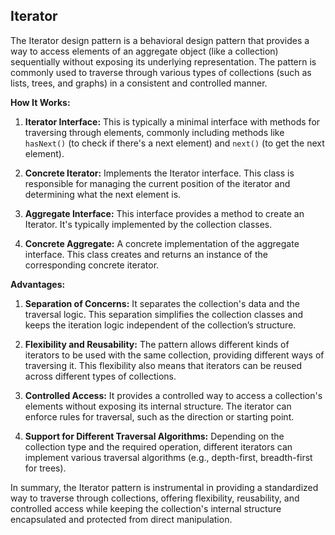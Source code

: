 ## Iterator

The Iterator design pattern is a behavioral design pattern that provides a way to access elements of an aggregate object (like a collection) sequentially without exposing its underlying representation. The pattern is commonly used to traverse through various types of collections (such as lists, trees, and graphs) in a consistent and controlled manner. 

**How It Works:**

1. **Iterator Interface:** This is typically a minimal interface with methods for traversing through elements, commonly including methods like `hasNext()` (to check if there's a next element) and `next()` (to get the next element).

2. **Concrete Iterator:** Implements the Iterator interface. This class is responsible for managing the current position of the iterator and determining what the next element is.

3. **Aggregate Interface:** This interface provides a method to create an Iterator. It's typically implemented by the collection classes.

4. **Concrete Aggregate:** A concrete implementation of the aggregate interface. This class creates and returns an instance of the corresponding concrete iterator.

**Advantages:**

1. **Separation of Concerns:** It separates the collection's data and the traversal logic. This separation simplifies the collection classes and keeps the iteration logic independent of the collection’s structure.

2. **Flexibility and Reusability:** The pattern allows different kinds of iterators to be used with the same collection, providing different ways of traversing it. This flexibility also means that iterators can be reused across different types of collections.

3. **Controlled Access:** It provides a controlled way to access a collection's elements without exposing its internal structure. The iterator can enforce rules for traversal, such as the direction or starting point.

4. **Support for Different Traversal Algorithms:** Depending on the collection type and the required operation, different iterators can implement various traversal algorithms (e.g., depth-first, breadth-first for trees).

In summary, the Iterator pattern is instrumental in providing a standardized way to traverse through collections, offering flexibility, reusability, and controlled access while keeping the collection's internal structure encapsulated and protected from direct manipulation.